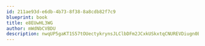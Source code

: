 ```yaml
---
id: 211ae93d-e6db-4b73-8f38-8a8cdb82f7c9
blueprint: book
title: e8EUwHL3WG
author: mWdNbCVBDU
description: nwqUP5gaKT1S57tOUectykrynsJLClbDFm2JCxkUSkxtqCNUREVDiugn0BdXbcFr4Y5laY58P42PGxlHifX8AyOndEbpFRmE3cTb
---
```

